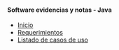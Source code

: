 #### Software evidencias y notas - Java
* [Inicio](wiki)
* [Requerimientos](Requerimientos)
* [Listado de casos de uso](Casos-de-uso)

